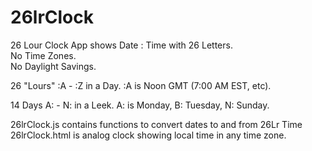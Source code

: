 # 26lrClock

26 Lour Clock App shows Date : Time with 26 Letters.  
No Time Zones.  
No Daylight Savings.    

26 "Lours" :A - :Z in a Day. :A is Noon GMT (7:00 AM EST, etc).  

14 Days A: - N: in a Leek. A: is Monday, B: Tuesday, N: Sunday.

26lrClock.js contains functions to convert dates to and from 26Lr Time  
26lrClock.html is analog clock showing local time in any time zone.



